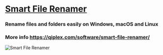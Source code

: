 # [Smart File Renamer](https://qiplex.com/software/smart-file-renamer/)

### Rename files and folders easily on Windows, macOS and Linux

### More info https://qiplex.com/software/smart-file-renamer/

![Smart File Renamer](http://qiplex.com/img/smart-file-renamer-app.png)
